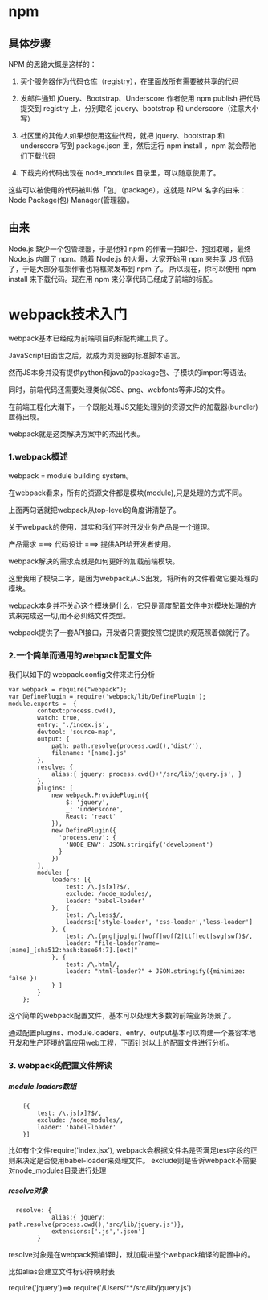 
# npm 

## 具体步骤

NPM 的思路大概是这样的：

1. 买个服务器作为代码仓库（registry），在里面放所有需要被共享的代码

2. 发邮件通知 jQuery、Bootstrap、Underscore 作者使用 npm publish 把代码提交到 registry 上，分别取名 jquery、bootstrap 和 underscore（注意大小写）

3. 社区里的其他人如果想使用这些代码，就把 jquery、bootstrap 和 underscore 写到 package.json 里，然后运行 npm install ，npm 就会帮他们下载代码

4. 下载完的代码出现在 node_modules 目录里，可以随意使用了。

这些可以被使用的代码被叫做「包」（package），这就是 NPM 名字的由来：Node Package(包) Manager(管理器)。

## 由来

Node.js 缺少一个包管理器，于是他和 npm 的作者一拍即合、抱团取暖，最终 Node.js 内置了 npm。随着 Node.js 的火爆，大家开始用 npm 来共享 JS 代码了，于是大部分框架作者也将框架发布到 npm 了。
所以现在，你可以使用 npm install 来下载代码。现在用 npm 来分享代码已经成了前端的标配。


# webpack技术入门

webpack基本已经成为前端项目的标配构建工具了。


JavaScript自面世之后，就成为浏览器的标准脚本语言。

然而JS本身并没有提供python和java的package包、子模块的import等语法。

同时，前端代码还需要处理类似CSS、png、webfonts等非JS的文件。

在前端工程化大潮下，一个既能处理JS又能处理别的资源文件的加载器(bundler)亟待出现。

webpack就是这类解决方案中的杰出代表。

### 1.webpack概述

webpack = module building system。

在webpack看来，所有的资源文件都是模块(module),只是处理的方式不同。

上面两句话就把webpack从top-level的角度讲清楚了。

关于webpack的使用，其实和我们平时开发业务产品是一个道理。

产品需求 ===> 代码设计 ===> 提供API给开发者使用。

webpack解决的需求点就是如何更好的加载前端模块。

这里我用了模块二字，是因为webpack从JS出发，将所有的文件看做它要处理的模块。

webpack本身并不关心这个模块是什么，它只是调度配置文件中对模块处理的方式来完成这一切,而不必纠结文件类型。


webpack提供了一套API接口，开发者只需要按照它提供的规范照着做就行了。


### 2.一个简单而通用的webpack配置文件

我们以如下的 webpack.config文件来进行分析
```
var webpack = require("webpack");
var DefinePlugin = require('webpack/lib/DefinePlugin');
module.exports =  { 
        context:process.cwd(),
        watch: true,
        entry: './index.js',
        devtool: 'source-map',
        output: {
            path: path.resolve(process.cwd(),'dist/'),
            filename: '[name].js'
        },
        resolve: {
            alias:{ jquery: process.cwd()+'/src/lib/jquery.js', }
        },
        plugins: [
            new webpack.ProvidePlugin({
                $: 'jquery',
                _: 'underscore',
                React: 'react'
            }),
            new DefinePlugin({
              'process.env': {
                'NODE_ENV': JSON.stringify('development')
              }
            })
        ],
        module: {
            loaders: [{
                test: /\.js[x]?$/,
                exclude: /node_modules/,
                loader: 'babel-loader'
            },  {
                test: /\.less$/,
                loaders:['style-loader', 'css-loader','less-loader']
            }, {
                test: /\.(png|jpg|gif|woff|woff2|ttf|eot|svg|swf)$/,
                loader: "file-loader?name=[name]_[sha512:hash:base64:7].[ext]"
            }, {
                test: /\.html/,
                loader: "html-loader?" + JSON.stringify({minimize: false })
            } ]
        }
    };
```
这个简单的webpack配置文件，基本可以处理大多数的前端业务场景了。

通过配置plugins、module.loaders、entry、output基本可以构建一个兼容本地开发和生产环境的富应用web工程，下面针对以上的配置文件进行分析。

### 3. webpack的配置文件解读

##### module.loaders数组
```
    [{
        test: /\.js[x]?$/,
        exclude: /node_modules/,
        loader: 'babel-loader'
    }]
```
比如有个文件require('index.jsx'), webpack会根据文件名是否满足test字段的正则来决定是否使用babel-loader来处理文件。 exclude则是告诉webpack不需要对node_modules目录进行处理

##### resolve对象
```
  resolve: {
            alias:{ jquery: path.resolve(process.cwd(),'src/lib/jquery.js')},
            extensions:['.js','.json']
        }
```
resolve对象是在webpack预编译时，就加载进整个webpack编译的配置中的。

比如alias会建立文件标识符映射表

require('jquery')==> require('/Users/**/src/lib/jquery.js')

